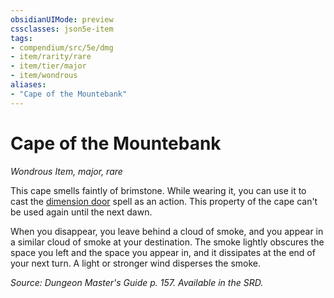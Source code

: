 ```yaml
---
obsidianUIMode: preview
cssclasses: json5e-item
tags:
- compendium/src/5e/dmg
- item/rarity/rare
- item/tier/major
- item/wondrous
aliases: 
- "Cape of the Mountebank"
---
```

# Cape of the Mountebank
*Wondrous Item, major, rare*  


This cape smells faintly of brimstone. While wearing it, you can use it to cast the [dimension door](/Systems/5e/spells/dimension-door.md) spell as an action. This property of the cape can't be used again until the next dawn.

When you disappear, you leave behind a cloud of smoke, and you appear in a similar cloud of smoke at your destination. The smoke lightly obscures the space you left and the space you appear in, and it dissipates at the end of your next turn. A light or stronger wind disperses the smoke.

*Source: Dungeon Master's Guide p. 157. Available in the SRD.*